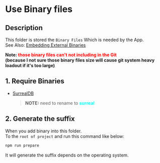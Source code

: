 # Use Binary files
## Description
This folder is stored the `Binary Files` Which is needed by the App. \
See Also: [Embedding External Binaries](https://tauri.app/v1/guides/building/sidecar/)

<b>
Note: <font color="red">those binary files can't not including in the Git</font>
<br />
(because I not sure those binary files size will cause git system heavy loadout if it's too large)
</b>

## 1. Require Binaries 
- [SurrealDB](https://docs.surrealdb.com/docs/installation/windows)
    > **NOTE:** need to rename to <font color="aqua">**surreal**</font>

## 2. Generate the suffix
When you add binary into this folder. \
To the `root of project` and run this command like below:
```bash
npm run prepare
```
It will generate the suffix depends on the operating system.
